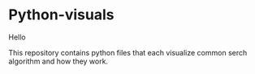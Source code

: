 # Python-visuals

Hello

This repository contains python files that each visualize common serch algorithm and how they work.
